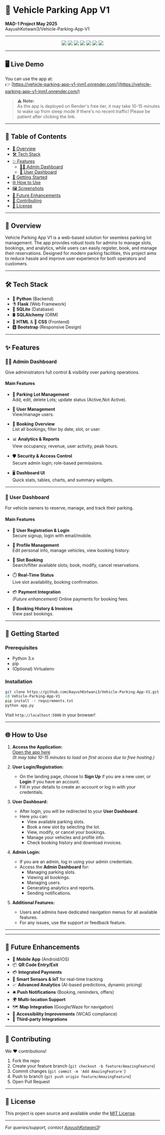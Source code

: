 # 🚗 Vehicle Parking App V1

**MAD-1 Project May 2025**  
AayushKotwani3/Vehicle-Parking-App-V1

---

<div align="center">

<img src="https://img.shields.io/badge/Python-3776AB?style=for-the-badge&logo=python&logoColor=white"/>
<img src="https://img.shields.io/badge/HTML5-E34F26?style=for-the-badge&logo=html5&logoColor=white"/>
<img src="https://img.shields.io/badge/CSS3-1572B6?style=for-the-badge&logo=css3&logoColor=white"/>
<img src="https://img.shields.io/badge/Flask-000000?style=for-the-badge&logo=flask&logoColor=white"/>
<img src="https://img.shields.io/badge/SQLite-003B57?style=for-the-badge&logo=sqlite&logoColor=white"/>
<img src="https://img.shields.io/badge/SQLAlchemy-FFCA28?style=for-the-badge&logo=sqlalchemy&logoColor=white"/>
<img src="https://img.shields.io/badge/Bootstrap-7952B3?style=for-the-badge&logo=bootstrap&logoColor=white"/>

</div>

---

## 🖥️ Live Demo

You can use the app at:  
👉 [https://vehicle-parking-app-v1-jnm1.onrender.com/](https://vehicle-parking-app-v1-jnm1.onrender.com/)

> ⚠️ **Note:**  
> As the app is deployed on Render's free tier, it may take 10-15 minutes to wake up from sleep mode if there's no recent traffic! Please be patient after clicking the link.

---

## 📝 Table of Contents

- [📖 Overview](#-overview)
- [🛠️ Tech Stack](#️-tech-stack)
- [✨ Features](#-features)
  - [🧑‍💼 Admin Dashboard](#-admin-dashboard)
  - [🧑‍ User Dashboard](#-user-dashboard)
- [🚀 Getting Started](#-getting-started)
- [🌐 How to Use](#-how-to-use)
- [🖼️ Screenshots](#-screenshots)
- [🌱 Future Enhancements](#-future-enhancements)
- [🤝 Contributing](#-contributing)
- [📜 License](#-license)

---

## 📖 Overview

Vehicle Parking App V1 is a web-based solution for seamless parking lot management. The app provides robust tools for admins to manage slots, bookings, and analytics, while users can easily register, book, and manage their reservations. Designed for modern parking facilities, this project aims to reduce hassle and improve user experience for both operators and customers.

---

## 🛠️ Tech Stack

- 🐍 **Python** (Backend)
- ⚗️ **Flask** (Web Framework)
- 💾 **SQLite** (Database)
- 🛢️ **SQLAlchemy** (ORM)
- 🧩 **HTML** & 🎨 **CSS** (Frontend)
- 🅱️ **Bootstrap** (Responsive Design)
  

---

## ✨ Features

### 🧑‍💼 Admin Dashboard

Give administrators full control & visibility over parking operations.

#### Main Features

- 🚗 **Parking Lot Management**  
  Add, edit, delete Lots; update status (Active,Not Active).

- 🧑 **User Management**  
  View/manage users.

- 📅 **Booking Overview**  
  List all bookings; filter by date, slot, or user.

- 📊 **Analytics & Reports**  
  View occupancy, revenue, user activity, peak hours.

- 🛡️ **Security & Access Control**  
  Secure admin login; role-based permissions.

- 🖥️ **Dashboard UI**  
  Quick stats, tables, charts, and summary widgets.

---

### 🧑‍ User Dashboard

For vehicle owners to reserve, manage, and track their parking.

#### Main Features

- 📝 **User Registration & Login**  
  Secure signup, login with email/mobile.

- 👤 **Profile Management**  
  Edit personal info, manage vehicles, view booking history.

- 📆 **Slot Booking**  
  Search/filter available slots; book, modify, cancel reservations.

- ⏱️ **Real-Time Status**  
  Live slot availability, booking confirmation.

- 💳 **Payment Integration**  
  *(Future enhancement)* Online payments for booking fees.

- 🧾 **Booking History & Invoices**  
  View past bookings.

---

## 🚀 Getting Started

### Prerequisites

- Python 3.x
- pip
- (Optional) Virtualenv

### Installation

```bash
git clone https://github.com/AayushKotwani3/Vehicle-Parking-App-V1.git
cd Vehicle-Parking-App-V1
pip install -r requirements.txt
python app.py
```

Visit `http://localhost:5000` in your browser!

---

## 🌐 How to Use

1. **Access the Application:**  
   [Open the app here](https://vehicle-parking-app-v1-jnm1.onrender.com/)  
   *(It may take 10-15 minutes to load on first access due to free hosting.)*

2. **User Login/Registration:**  
   - On the landing page, choose to **Sign Up** if you are a new user, or **Login** if you have an account.
   - Fill in your details to create an account or log in with your credentials.

3. **User Dashboard:**  
   - After login, you will be redirected to your **User Dashboard**.
   - Here you can:
     - View available parking slots.
     - Book a new slot by selecting the lot.
     - View, modify, or cancel your bookings.
     - Manage your vehicles and profile info.
     - Check booking history and download invoices.

4. **Admin Login:**  
   - If you are an admin, log in using your admin credentials.
   - Access the **Admin Dashboard** for:
     - Managing parking slots.
     - Viewing all bookings.
     - Managing users.
     - Generating analytics and reports.
     - Sending notifications.

5. **Additional Features:**  
   - Users and admins have dedicated navigation menus for all available features.
   - For any issues, use the support or feedback feature.

---

<!--## 🖼️ Screenshots

> _Add screenshots of both dashboards, booking flow, analytics page, etc. here!_
-->
---

## 🌱 Future Enhancements

- 📱 **Mobile App** (Android/iOS)
- 📦 **QR Code Entry/Exit**
- 💳 **Integrated Payments**
- 👀 **Smart Sensors & IoT** for real-time tracking
- 📈 **Advanced Analytics** (AI-based predictions, dynamic pricing)
- 🛎️ **Push Notifications** (Booking, reminders, offers)
- 🌍 **Multi-location Support**
- 🗺️ **Map Integration** (Google/Waze for navigation)
- 🦽 **Accessibility Improvements** (WCAG compliance)
- 🔗 **Third-party Integrations**

---

## 🤝 Contributing

We ❤️ contributions!

1. Fork the repo
2. Create your feature branch (`git checkout -b feature/AmazingFeature`)
3. Commit changes (`git commit -m 'Add AmazingFeature'`)
4. Push to branch (`git push origin feature/AmazingFeature`)
5. Open Pull Request

---

## 📜 License

This project is open source and available under the [MIT License](LICENSE).

---

_For queries/support, contact [AayushKotwani3](https://github.com/AayushKotwani3)!_
